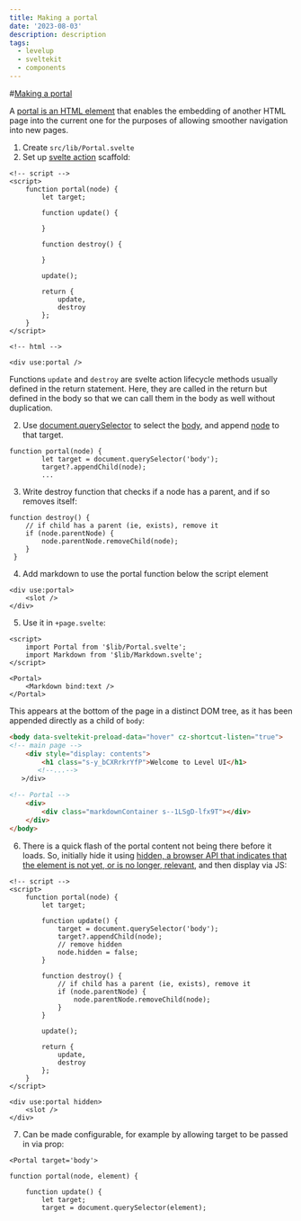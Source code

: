 ```yaml
---
title: Making a portal
date: '2023-08-03'
description: description
tags:
  - levelup
  - sveltekit
  - components
---
```

#[Making a portal](https://levelup.video/tutorials/building-svelte-components/making-a-portal)

A [portal is an HTML element](https://developer.mozilla.org/en-US/docs/Web/HTML/Element/portal) that enables the embedding of another HTML page into the current one for the purposes of allowing smoother navigation into new pages.

1. Create ```src/lib/Portal.svelte```
2. Set up [svelte action](https://svelte.dev/docs/svelte-action) scaffold:

```
<!-- script -->
<script>
	function portal(node) {
        let target;

        function update() {

        }

        function destroy() {

        }

        update();

		return {
			update,
			destroy
		};
	}
</script>

<!-- html -->

<div use:portal />
```

Functions ```update``` and ```destroy``` are svelte action lifecycle methods usually defined in the return statement. Here, they are called in the return but defined in the body so that we can call them in the body as well without duplication.

2. Use [document.querySelector](https://developer.mozilla.org/en-US/docs/Web/API/Document/querySelector) to select the [body](https://developer.mozilla.org/en-US/docs/Web/HTML/Element/body), and append [node](https://developer.mozilla.org/en-US/docs/Web/API/Node) to that target.

```
function portal(node) {
        let target = document.querySelector('body');
        target?.appendChild(node);
        ...
```

3. Write destroy function that checks if a node has a parent, and if so removes itself:

```
function destroy() {
    // if child has a parent (ie, exists), remove it
    if (node.parentNode) {
        node.parentNode.removeChild(node);
    }
 }
```

4. Add markdown to use the portal function below the script element

```
<div use:portal>
	<slot />
</div>

```

5. Use it in ```+page.svelte```:

```
<script>
	import Portal from '$lib/Portal.svelte';
	import Markdown from '$lib/Markdown.svelte';
</script>

<Portal>
	<Markdown bind:text />
</Portal>
```

This appears at the bottom of the page in a distinct DOM tree, as it has been appended directly as a child of ```body```:

```html
<body data-sveltekit-preload-data="hover" cz-shortcut-listen="true">
<!-- main page -->
    <div style="display: contents">
        <h1 class="s-y_bCXRrkrYfP">Welcome to Level UI</h1>
       <!--...-->
   >/div>

<!-- Portal -->
	<div>
        <div class="markdownContainer s--1LSgD-lfx9T"></div>
    </div>
</body>
```

6. There is a quick flash of the portal content not being there before it loads. So, initially hide it using [hidden, a browser API that indicates that the element is not yet, or is no longer, relevant](https://developer.mozilla.org/en-US/docs/Web/HTML/Global_attributes/hidden), and then display via JS:

```
<!-- script -->
<script>
	function portal(node) {
		let target;

		function update() {
			target = document.querySelector('body');
			target?.appendChild(node);
            // remove hidden
            node.hidden = false;
		}

		function destroy() {
			// if child has a parent (ie, exists), remove it
			if (node.parentNode) {
				node.parentNode.removeChild(node);
			}
		}

		update();

		return {
			update,
			destroy
		};
	}
</script>

<div use:portal hidden>
	<slot />
</div>
```

7. Can be made configurable, for example by allowing target to be passed in via prop:

```<Portal target='body'>```

```
function portal(node, element) {

	function update() {
	    let target;
		target = document.querySelector(element);
```
